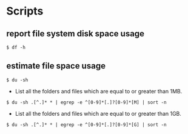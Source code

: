 Scripts
=======

## report file system disk space usage
```shell
$ df -h 
```

## estimate file space usage
```shell
$ du -sh 
```

* List all the folders and files which are equal to or greater than 1MB.

```shell
$ du -sh .[^.]* * | egrep -e ^[0-9]*[.]?[0-9]*[M] | sort -n  
```

* List all the folders and files which are equal to or greater than 1GB.

```shell
$ du -sh .[^.]* * | egrep -e ^[0-9]*[.]?[0-9]*[G] | sort -n  
```
